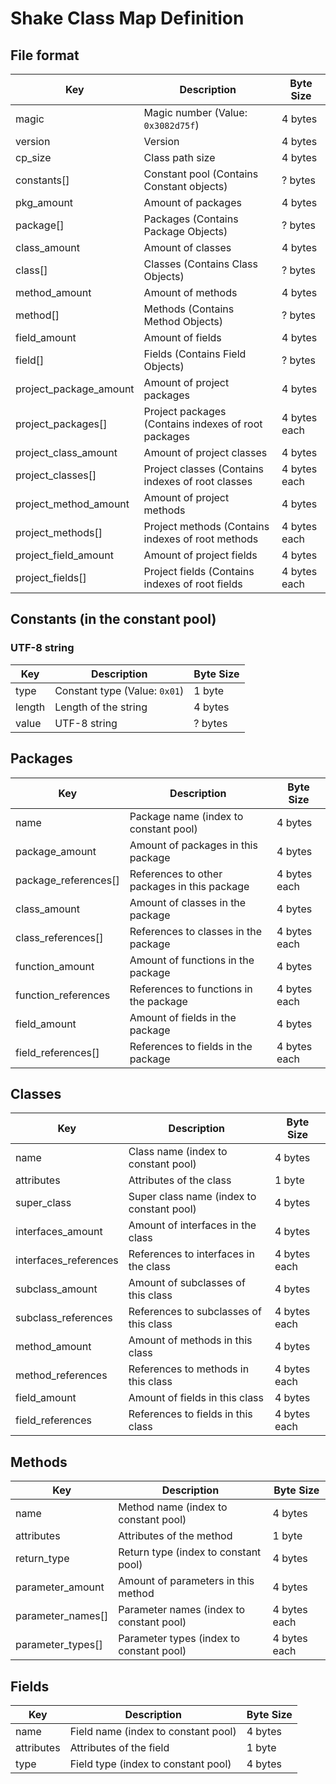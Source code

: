 # Shake Class Map Definition

## File format
| Key                    | Description                                         | Byte Size    |
|------------------------|-----------------------------------------------------|--------------|
| magic                  | Magic number (Value: `0x3082d75f`)                  | 4 bytes      |
| version                | Version                                             | 4 bytes      |
| cp_size                | Class path size                                     | 4 bytes      |
| constants[]            | Constant pool (Contains Constant objects)           | ? bytes      |
| pkg_amount             | Amount of packages                                  | 4 bytes      |
| package[]              | Packages (Contains Package Objects)                 | ? bytes      |
| class_amount           | Amount of classes                                   | 4 bytes      |
| class[]                | Classes (Contains Class Objects)                    | ? bytes      |
| method_amount          | Amount of methods                                   | 4 bytes      |
| method[]               | Methods (Contains Method Objects)                   | ? bytes      |
| field_amount           | Amount of fields                                    | 4 bytes      |
| field[]                | Fields (Contains Field Objects)                     | ? bytes      |
| project_package_amount | Amount of project packages                          | 4 bytes      |
| project_packages[]     | Project packages (Contains indexes of root packages | 4 bytes each |
| project_class_amount   | Amount of project classes                           | 4 bytes      |
| project_classes[]      | Project classes (Contains indexes of root classes   | 4 bytes each |
| project_method_amount  | Amount of project methods                           | 4 bytes      |
| project_methods[]      | Project methods (Contains indexes of root methods   | 4 bytes each |
| project_field_amount   | Amount of project fields                            | 4 bytes      |
| project_fields[]       | Project fields (Contains indexes of root fields     | 4 bytes each |



## Constants (in the constant pool)

### UTF-8 string
| Key    | Description                    | Byte Size |
|--------|--------------------------------|-----------|
| type   | Constant type (Value: `0x01`)  | 1 byte    |
| length | Length of the string           | 4 bytes   |
| value  | UTF-8 string                   | ? bytes   |

## Packages
| Key                  | Description                                  | Byte Size    |
|----------------------|----------------------------------------------|--------------|
| name                 | Package name (index to constant pool)        | 4 bytes      |
| package_amount       | Amount of packages in this package           | 4 bytes      |
| package_references[] | References to other packages in this package | 4 bytes each |
| class_amount         | Amount of classes in the package             | 4 bytes      |
| class_references[]   | References to classes in the package         | 4 bytes each |
| function_amount      | Amount of functions in the package           | 4 bytes      |
| function_references  | References to functions in the package       | 4 bytes each |
| field_amount         | Amount of fields in the package              | 4 bytes      |
| field_references[]   | References to fields in the package          | 4 bytes each |

## Classes
| Key                   | Description                               | Byte Size    |
|-----------------------|-------------------------------------------|--------------|
| name                  | Class name (index to constant pool)       | 4 bytes      |
| attributes            | Attributes of the class                   | 1 byte       |
| super_class           | Super class name (index to constant pool) | 4 bytes      |
| interfaces_amount     | Amount of interfaces in the class         | 4 bytes      |
| interfaces_references | References to interfaces in the class     | 4 bytes each |
| subclass_amount       | Amount of subclasses of this class        | 4 bytes      |
| subclass_references   | References to subclasses of this class    | 4 bytes each |
| method_amount         | Amount of methods in this class           | 4 bytes      |
| method_references     | References to methods in this class       | 4 bytes each |
| field_amount          | Amount of fields in this class            | 4 bytes      |
| field_references      | References to fields in this class        | 4 bytes each |

## Methods
| Key               | Description                                   | Byte Size    |
|-------------------|-----------------------------------------------|--------------|
| name              | Method name (index to constant pool)          | 4 bytes      |
| attributes        | Attributes of the method                      | 1 byte       |
| return_type       | Return type (index to constant pool)          | 4 bytes      |
| parameter_amount  | Amount of parameters in this method           | 4 bytes      |
| parameter_names[] | Parameter names (index to constant pool)      | 4 bytes each |
| parameter_types[] | Parameter types (index to constant pool)      | 4 bytes each |

## Fields
| Key                  | Description                         | Byte Size    |
|----------------------|-------------------------------------|--------------|
| name                 | Field name (index to constant pool) | 4 bytes      |
| attributes           | Attributes of the field             | 1 byte       |
| type                 | Field type (index to constant pool) | 4 bytes      |
